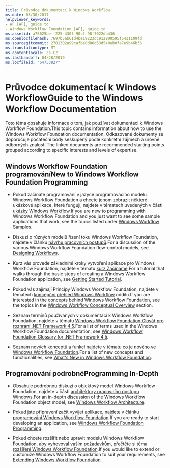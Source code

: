 ```yaml
---
title: Průvodce dokumentací k Windows Workflow
ms.date: 03/30/2017
helpviewer_keywords:
- WF [WF], guide to
- Windows Workflow Foundation [WF], guide to
ms.assetid: a75025be-f225-430f-90cf-98f7022db436
ms.openlocfilehash: 7697b5ab61d4be19223dc912900595f5431109fd
ms.sourcegitcommit: 2701302a99cafbe0d86d53d540eb0fa7e9b46b36
ms.translationtype: MT
ms.contentlocale: cs-CZ
ms.lasthandoff: 04/28/2019
ms.locfileid: "64753827"
---
```

# <a name="guide-to-the-windows-workflow-documentation"></a><span data-ttu-id="fcfd7-102">Průvodce dokumentací k Windows Workflow</span><span class="sxs-lookup"><span data-stu-id="fcfd7-102">Guide to the Windows Workflow Documentation</span></span>
<span data-ttu-id="fcfd7-103">Toto téma obsahuje informace o tom, jak používat dokumentaci k Windows Workflow Foundation.</span><span class="sxs-lookup"><span data-stu-id="fcfd7-103">This topic contains information about how to use the Windows Workflow Foundation documentation.</span></span> <span data-ttu-id="fcfd7-104">Odkazované dokumenty se doporučuje počáteční body seskupený podle konkrétní zájmech a úrovně odborných znalostí.</span><span class="sxs-lookup"><span data-stu-id="fcfd7-104">The linked documents are recommended starting points grouped according to specific interests and levels of expertise.</span></span>  
  
## <a name="new-to-windows-workflow-foundation-programming"></a><span data-ttu-id="fcfd7-105">Windows Workflow Foundation programování</span><span class="sxs-lookup"><span data-stu-id="fcfd7-105">New to Windows Workflow Foundation Programming</span></span>  
  
- <span data-ttu-id="fcfd7-106">Pokud začínáte programování v jazyce programovacího modelu Windows Workflow Foundation a chcete jenom zobrazit některé ukázkové aplikace, které fungují, najdete v tématech uvedených v části [ukázky Windows Workflow](./samples/index.md).</span><span class="sxs-lookup"><span data-stu-id="fcfd7-106">If you are new to programming with Windows Workflow Foundation and you just want to see some sample applications that work, see the topics listed under [Windows Workflow Samples](./samples/index.md).</span></span>  
  
- <span data-ttu-id="fcfd7-107">Diskuzi o různých modelů řízení toku Windows Workflow Foundation, najdete v článku [návrhu pracovních postupů](designing-workflows.md).</span><span class="sxs-lookup"><span data-stu-id="fcfd7-107">For a discussion of the various Windows Workflow Foundation flow-control models, see [Designing Workflows](designing-workflows.md).</span></span>  
  
- <span data-ttu-id="fcfd7-108">Kurz vás provede základními kroky vytvoření aplikace pro Windows Workflow Foundation, najdete v tématu [kurz Začínáme](getting-started-tutorial.md).</span><span class="sxs-lookup"><span data-stu-id="fcfd7-108">For a tutorial that walks through the basic steps of creating a Windows Workflow Foundation application, see [Getting Started Tutorial](getting-started-tutorial.md).</span></span>  
  
- <span data-ttu-id="fcfd7-109">Pokud vás zajímají Principy Windows Workflow Foundation, najdete v tématech [koncepční přehled Windows Workflow](conceptual-overview.md) oddílu.</span><span class="sxs-lookup"><span data-stu-id="fcfd7-109">If you are interested in the concepts behind Windows Workflow Foundation, see the topics in the [Windows Workflow Conceptual Overview](conceptual-overview.md) section.</span></span>  
  
- <span data-ttu-id="fcfd7-110">Seznam termínů používaných v dokumentaci k Windows Workflow Foundation, najdete v tématu [Windows Workflow Foundation Glosář pro rozhraní .NET Framework 4.5](glossary.md).</span><span class="sxs-lookup"><span data-stu-id="fcfd7-110">For a list of terms used in the Windows Workflow Foundation documentation, see [Windows Workflow Foundation Glossary for .NET Framework 4.5](glossary.md).</span></span>  
  
- <span data-ttu-id="fcfd7-111">Seznam nových konceptů a funkcí najdete v tématu [co je nového ve Windows Workflow Foundation](whats-new.md).</span><span class="sxs-lookup"><span data-stu-id="fcfd7-111">For a list of new concepts and functionalities, see [What's New in Windows Workflow Foundation](whats-new.md).</span></span>  
  
## <a name="programming-in-depth"></a><span data-ttu-id="fcfd7-112">Programování podrobné</span><span class="sxs-lookup"><span data-stu-id="fcfd7-112">Programming In-Depth</span></span>  
  
- <span data-ttu-id="fcfd7-113">Obsahuje podrobnou diskuzi o objektový model Windows Workflow Foundation, najdete v části [architektury pracovního postupu Windows](architecture.md).</span><span class="sxs-lookup"><span data-stu-id="fcfd7-113">For an in-depth discussion of the Windows Workflow Foundation object model, see [Windows Workflow Architecture](architecture.md).</span></span>  
  
- <span data-ttu-id="fcfd7-114">Pokud jste připravení začít vyvíjet aplikace, najdete v článku [programování Windows Workflow Foundation](programming.md).</span><span class="sxs-lookup"><span data-stu-id="fcfd7-114">If you are ready to start developing an application, see [Windows Workflow Foundation Programming](programming.md).</span></span>  
  
- <span data-ttu-id="fcfd7-115">Pokud chcete rozšířit nebo upravit modelu Windows Workflow Foundation, aby vyhovoval vašim požadavkům, přečtěte si téma [rozšíření Windows Workflow Foundation](extend.md).</span><span class="sxs-lookup"><span data-stu-id="fcfd7-115">If you would like to extend or customize Windows Workflow Foundation to suit your requirements, see [Extending Windows Workflow Foundation](extend.md).</span></span>

